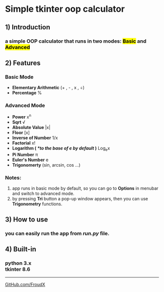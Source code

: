 # Simple tkinter oop calculator
## 1) Introduction
### a simple OOP calculator that runs in two modes: <mark>Basic</mark> and <mark>Advanced</mark>


## 2) Features
### Basic Mode
- <b>Elementary Arithmetic</b> (+ , - , x , ÷)
- <b>Percentage</b> %
### Advanced Mode
- <b>Power</b> x<sup>n</sup>
- <b>Sqrt</b> √
- <b>Absolute Value</b> |x|
- <b>Floor</b> [x]
- <b>Inverse of Number</b> 1/x
- <b>Factorial</b> x!
- <b>Logarithm ( <i>*to the base of e by default</i> )</b> Log<sub>e</sub>x
- <b>Pi Number</b> π
- <b>Euler's Number</b> e
- <b>Trigonomerty</b> (sin, arcsin, cos ...)

### Notes:
1. app runs in basic mode by default, so you can go to <b>Options</b> in menubar and switch to advanced mode.
2. by pressing <b>Tri</b> button a pop-up window appears, then you can use <b>Trigonometry</b> functions.

## 3) How to use
### you can easily run the app from <i>run.py</i> file.
## 4) Built-in
### python 3.x <br/> tkinter 8.6
---
[GitHub.com/FroudX](https://www.github.com/froudx)